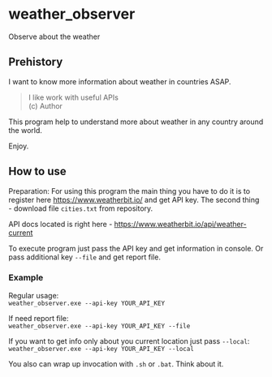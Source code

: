 # weather_observer
Observe about the weather

## Prehistory
I want to know more information about weather in countries ASAP.

> I like work with useful APIs  
> (c) Author

This program help to understand more about weather in any country around the world.

Enjoy.

## How to use
Preparation:
For using this program the main thing you have to do it is to register here https://www.weatherbit.io/ and get API key.
The second thing - download file `cities.txt` from repository.

API docs located is right here - https://www.weatherbit.io/api/weather-current

To execute program just pass the API key and get information in console. Or pass additional key `--file` and get report file.

### Example 

Regular usage:  
`weather_observer.exe --api-key YOUR_API_KEY`

If need report file:  
`weather_observer.exe --api-key YOUR_API_KEY --file`

If you want to get info only about you current location just pass `--local`:
`weather_observer.exe --api-key YOUR_API_KEY --local`

You also can wrap up invocation with `.sh` or `.bat`. Think about it.